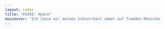 ```yaml
---
layout: comic
title: "#1992: Haare"
mouseover: "Ich lasse mir meinen Schnurrbart immer auf fremden Menschen wachsen."
---
```

